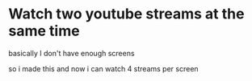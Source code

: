# Watch two youtube streams at the same time
basically I don't have enough screens

so i made this and now i can watch 4 streams per screen
